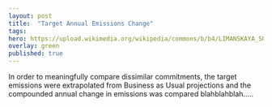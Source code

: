 ```yaml
---
layout: post
title:  "Target Annual Emissions Change"
tags:
hero: https://upload.wikimedia.org/wikipedia/commons/b/b4/LIMANSKAYA_SOLAR_POWER.JPG
overlay: green
published: true
---
```

In order to meaningfully compare dissimilar commitments, the target emissions were extrapolated from Business as Usual projections and the compounded annual change in emissions was compared blahblahblah.....
